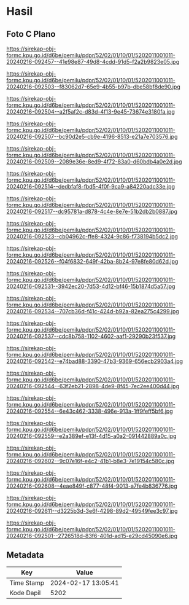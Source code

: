 # Hasil

## Foto C Plano

https://sirekap-obj-formc.kpu.go.id/d6be/pemilu/pdpr/52/02/01/10/01/5202011001011-20240216-092457--41e98e87-49d8-4cdd-91d5-f2a2b9823e05.jpg

https://sirekap-obj-formc.kpu.go.id/d6be/pemilu/pdpr/52/02/01/10/01/5202011001011-20240216-092503--f83062d7-65e9-4b55-b97b-dbe58bf8de90.jpg

https://sirekap-obj-formc.kpu.go.id/d6be/pemilu/pdpr/52/02/01/10/01/5202011001011-20240216-092504--a2f5af2c-d83d-4f13-9e45-73674e3180fa.jpg

https://sirekap-obj-formc.kpu.go.id/d6be/pemilu/pdpr/52/02/01/10/01/5202011001011-20240216-092507--bc90d2e5-cb9e-4196-8513-e21a7e703576.jpg

https://sirekap-obj-formc.kpu.go.id/d6be/pemilu/pdpr/52/02/01/10/01/5202011001011-20240216-092509--2089e36e-8ed9-4f72-83a0-d60bdb4a0e2d.jpg

https://sirekap-obj-formc.kpu.go.id/d6be/pemilu/pdpr/52/02/01/10/01/5202011001011-20240216-092514--dedbfaf8-fbd5-4f0f-9ca9-a84220adc33e.jpg

https://sirekap-obj-formc.kpu.go.id/d6be/pemilu/pdpr/52/02/01/10/01/5202011001011-20240216-092517--dc95781a-d878-4c4e-8e7e-51b2db2b0887.jpg

https://sirekap-obj-formc.kpu.go.id/d6be/pemilu/pdpr/52/02/01/10/01/5202011001011-20240216-092523--cb04962c-ffe8-4324-9c86-f738194b5dc2.jpg

https://sirekap-obj-formc.kpu.go.id/d6be/pemilu/pdpr/52/02/01/10/01/5202011001011-20240216-092526--f04f6832-649f-42ba-8b24-97e8fe80d62d.jpg

https://sirekap-obj-formc.kpu.go.id/d6be/pemilu/pdpr/52/02/01/10/01/5202011001011-20240216-092531--3942ec20-7d53-4d12-bf46-15b1874d5a57.jpg

https://sirekap-obj-formc.kpu.go.id/d6be/pemilu/pdpr/52/02/01/10/01/5202011001011-20240216-092534--707cb36d-f41c-424d-b92a-82ea275c4299.jpg

https://sirekap-obj-formc.kpu.go.id/d6be/pemilu/pdpr/52/02/01/10/01/5202011001011-20240216-092537--cdc8b758-1102-4602-aaf1-29290b23f537.jpg

https://sirekap-obj-formc.kpu.go.id/d6be/pemilu/pdpr/52/02/01/10/01/5202011001011-20240216-092542--e74bad88-3390-47b3-9369-656ecb2903a4.jpg

https://sirekap-obj-formc.kpu.go.id/d6be/pemilu/pdpr/52/02/01/10/01/5202011001011-20240216-092544--63f2eb21-2898-4de9-8f45-7ec2ee400d44.jpg

https://sirekap-obj-formc.kpu.go.id/d6be/pemilu/pdpr/52/02/01/10/01/5202011001011-20240216-092554--6e43c462-3338-496e-913a-1ff9feff5bf6.jpg

https://sirekap-obj-formc.kpu.go.id/d6be/pemilu/pdpr/52/02/01/10/01/5202011001011-20240216-092559--e2a389ef-e13f-4d15-a0a2-091442889a0c.jpg

https://sirekap-obj-formc.kpu.go.id/d6be/pemilu/pdpr/52/02/01/10/01/5202011001011-20240216-092602--9c07e16f-e4c2-41b1-b8e3-7e19154c580c.jpg

https://sirekap-obj-formc.kpu.go.id/d6be/pemilu/pdpr/52/02/01/10/01/5202011001011-20240216-092608--4eae849f-c877-48f4-9013-a7fe4b836776.jpg

https://sirekap-obj-formc.kpu.go.id/d6be/pemilu/pdpr/52/02/01/10/01/5202011001011-20240216-092611--d3225b3d-3e6f-4298-89d2-49549fee3c97.jpg

https://sirekap-obj-formc.kpu.go.id/d6be/pemilu/pdpr/52/02/01/10/01/5202011001011-20240216-092501--2726518d-83f6-401d-ad15-e29cd45090e6.jpg


## Metadata

| Key        | Value               |
| ---------- | ------------------- |
| Time Stamp | 2024-02-17 13:05:41 |
| Kode Dapil | 5202                |



